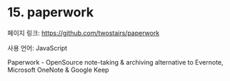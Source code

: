 # 15. paperwork

페이지 링크: https://github.com/twostairs/paperwork

사용 언어: JavaScript

Paperwork - OpenSource note-taking & archiving alternative to Evernote, Microsoft OneNote & Google Keep
